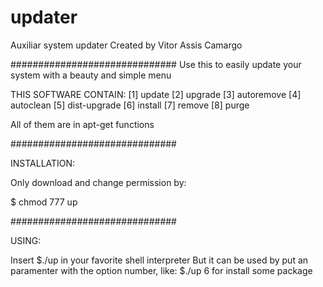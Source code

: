 # updater
Auxiliar system updater
Created by Vitor Assis Camargo

##############################
Use this to easily update your system with a beauty and simple menu

THIS SOFTWARE CONTAIN: 
 [1] update
 [2] upgrade
 [3] autoremove
 [4] autoclean
 [5] dist-upgrade
 [6] install
 [7] remove
 [8] purge
 
All of them are in apt-get functions

##############################

INSTALLATION:

Only download and change permission by:
  
  $ chmod 777 up
  
##############################

USING:

Insert $./up in your favorite shell interpreter
But it can be used by put an paramenter with 
the option number, like: $./up 6 for install some package
